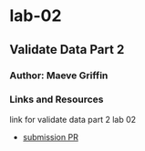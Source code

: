 # lab-02

## Validate Data Part 2 

### Author: Maeve Griffin

### Links and Resources
link for validate data part 2 lab 02
* [submission PR](https://github.com/adoxic-401-advanced-javascript/lab-01/pull/2)
